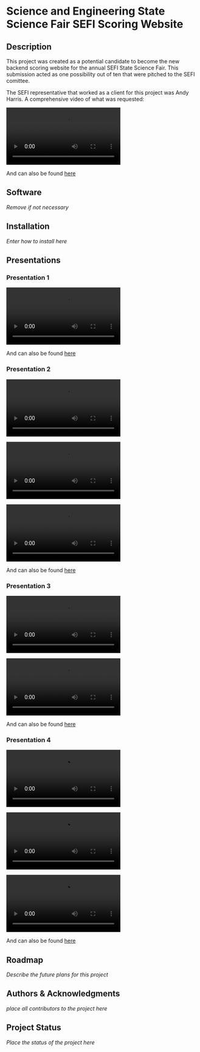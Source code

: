 # Science and Engineering State Science Fair SEFI Scoring Website #


## Description

This project was created as a potential candidate to become the new backend scoring website for the annual SEFI State Science Fair. This submission acted as one possibility out of ten that were pitched to the SEFI comittee. 

The SEFI representative that worked as a client for this project was Andy Harris. A comprehensive video of what was requested:



![clientSpecification](/presentationVideos/RMvideos/RMclientSpecification.mp4)

And can also be found [here](https://youtu.be/tKbb4GgfZn8)
    
## Software

*Remove if not necessary*

## Installation

*Enter how to install here*

## Presentations

### Presentation 1 ###

![RMpresentation1](/presentationVideos/RMvideos/RMpresentation1.mp4)

And can also be found [here](https://youtu.be/QAttRceeWhw)

### Presentation 2 ###

![RMpresentation2a](/presentationVideos/RMvideos/RMpresentation2a.mp4)

![RMpresentation2b](/presentationVideos/RMvideos/RMpresentation2b.mp4)

![RMpresentation2c](/presentationVideos/RMvideos/RMpresentation2c.mp4)

And can also be found [here](https://youtu.be/zPURaTctIdk)

### Presentation 3 ###

![RMpresentation3a](/presentationVideos/RMvideos/RMpresentation3a.mp4)

![RMpresentation3b](/presentationVideos/RMvideos/RMpresentation3b.mp4)

And can also be found [here](https://youtu.be/TOnA4ERuecI)

### Presentation 4 ###

![RMpresentation4a](/presentationVideos/RMvideos/RMpresentation4a.mp4)

![RMpresentation4b](/presentationVideos/RMvideos/RMpresentation4b.mp4)

![RMpresentation4c](/presentationVideos/RMvideos/RMpresentation4c.mp4)

And can also be found [here](https://youtu.be/QU950J0SO2c)

## Roadmap

*Describe the future plans for this project*

## Authors & Acknowledgments

*place all contributors to the project here*

## Project Status

*Place the status of the project here*
